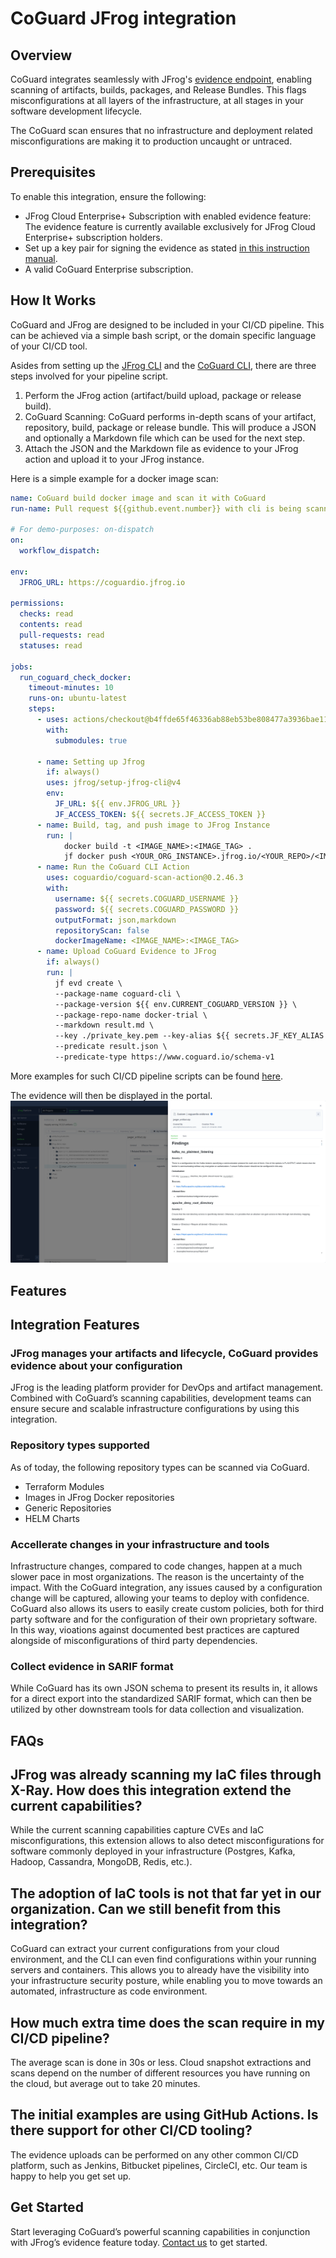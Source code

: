 # CoGuard JFrog integration

## Overview

CoGuard integrates seamlessly with JFrog's [evidence
endpoint](https://jfrog.com/blog/evidence-collection-with-jfrog/),
enabling scanning of artifacts, builds, packages, and Release Bundles.
This flags misconfigurations at all layers of the infrastructure, at all
stages in your software development lifecycle.

The CoGuard scan ensures that no infrastructure and deployment related
misconfigurations are making it to production uncaught or untraced.

## Prerequisites

To enable this integration, ensure the following:

- JFrog Cloud Enterprise+ Subscription with enabled evidence feature:
  The evidence feature is
  currently available exclusively for JFrog Cloud Enterprise+
  subscription holders.
- Set up a key pair for signing the evidence as stated
  [in this instruction manual](https://github.com/jfrog/Evidence-Examples).
- A valid CoGuard Enterprise subscription.

## How It Works

CoGuard and JFrog are designed to be included in your CI/CD pipeline. This can
be achieved via a simple bash script, or the domain specific language of your
CI/CD tool.

Asides from setting up the [JFrog CLI](https://github.com/marketplace/actions/setup-jfrog-cli)
and the [CoGuard CLI](https://github.com/marketplace/actions/coguard-scan-action),
there are three steps involved for your pipeline script.

1. Perform the JFrog action (artifact/build upload, package or release build).
2. CoGuard Scanning: CoGuard performs in-depth scans of your artifact,
   repository, build, package or release bundle. This will produce a JSON and
   optionally a Markdown file which can be used for the next step.
3. Attach the JSON and the Markdown file as evidence to your JFrog action and
   upload it to your JFrog instance.

Here is a simple example for a docker image scan:

```yaml
name: CoGuard build docker image and scan it with CoGuard
run-name: Pull request ${{github.event.number}} with cli is being scanned for misconfigs for a built docker-image

# For demo-purposes: on-dispatch
on:
  workflow_dispatch:

env:
  JFROG_URL: https://coguardio.jfrog.io

permissions:
  checks: read
  contents: read
  pull-requests: read
  statuses: read

jobs:
  run_coguard_check_docker:
    timeout-minutes: 10
    runs-on: ubuntu-latest
    steps:
      - uses: actions/checkout@b4ffde65f46336ab88eb53be808477a3936bae11
        with:
          submodules: true

      - name: Setting up Jfrog
        if: always()
        uses: jfrog/setup-jfrog-cli@v4
        env:
          JF_URL: ${{ env.JFROG_URL }}
          JF_ACCESS_TOKEN: ${{ secrets.JF_ACCESS_TOKEN }}
      - name: Build, tag, and push image to JFrog Instance
        run: |
            docker build -t <IMAGE_NAME>:<IMAGE_TAG> .
            jf docker push <YOUR_ORG_INSTANCE>.jfrog.io/<YOUR_REPO>/<IMAGE_NAME>:<IMAGE_TAG>
      - name: Run the CoGuard CLI Action
        uses: coguardio/coguard-scan-action@0.2.46.3
        with:
          username: ${{ secrets.COGUARD_USERNAME }}
          password: ${{ secrets.COGUARD_PASSWORD }}
          outputFormat: json,markdown
          repositoryScan: false
          dockerImageName: <IMAGE_NAME>:<IMAGE_TAG>
      - name: Upload CoGuard Evidence to JFrog
        if: always()
        run: |
          jf evd create \
          --package-name coguard-cli \
          --package-version ${{ env.CURRENT_COGUARD_VERSION }} \
          --package-repo-name docker-trial \
          --markdown result.md \
          --key ./private_key.pem --key-alias ${{ secrets.JF_KEY_ALIAS }} \
          --predicate result.json \
          --predicate-type https://www.coguard.io/schema-v1
```

More examples for such CI/CD pipeline scripts can be found [here](./jfrog_examples).

The evidence will then be displayed in the portal.
![](./jfrog_coguard_evidence_screenshot.png)

## Features

## Integration Features

### JFrog manages your artifacts and lifecycle, CoGuard provides evidence about your configuration

JFrog is the leading platform provider for DevOps and artifact management. Combined
with CoGuard’s scanning capabilities, development teams can ensure secure and
scalable infrastructure configurations by using this integration.

### Repository types supported

As of today, the following repository types can be scanned via CoGuard.

- Terraform Modules
- Images in JFrog Docker repositories
- Generic Repositories
- HELM Charts

### Accellerate changes in your infrastructure and tools

Infrastructure changes, compared to code changes, happen at a much
slower pace in most organizations. The reason is the uncertainty of
the impact. With the CoGuard integration, any issues caused by a
configuration change will be captured, allowing your teams to deploy
with confidence.  CoGuard also allows its users to easily create
custom policies, both for third party software and for the
configuration of their own proprietary software.  In this way,
vioations against documented best practices are captured alongside of
misconfigurations of third party dependencies.

### Collect evidence in SARIF format

While CoGuard has its own JSON schema to present its results in, it allows
for a direct export into the standardized SARIF format, which can then be
utilized by other downstream tools for data collection and visualization.

## FAQs

## JFrog was already scanning my IaC files through X-Ray. How does this integration extend the current capabilities?

While the current scanning capabilities capture CVEs and IaC misconfigurations,
this extension allows to also detect misconfigurations for software commonly deployed
in your infrastructure (Postgres, Kafka, Hadoop, Cassandra, MongoDB, Redis, etc.).

## The adoption of IaC tools is not that far yet in our organization. Can we still benefit from this integration?

CoGuard can extract your current configurations from your cloud
environment, and the CLI can even find configurations within your
running servers and containers. This allows you to already have the
visibility into your infrastructure security posture, while enabling
you to move towards an automated, infrastructure as code environment.

## How much extra time does the scan require in my CI/CD pipeline?

The average scan is done in 30s or less. Cloud snapshot extractions
and scans depend on the number of different resources you have running
on the cloud, but average out to take 20 minutes.

## The initial examples are using GitHub Actions. Is there support for other CI/CD tooling?

The evidence uploads can be performed on any other common CI/CD
platform, such as Jenkins, Bitbucket pipelines, CircleCI, etc. Our
team is happy to help you get set up.

## Get Started

Start leveraging CoGuard’s powerful scanning capabilities in
conjunction with JFrog’s evidence feature today.
[Contact us](mailto:info@coguard.io) to get
started.
